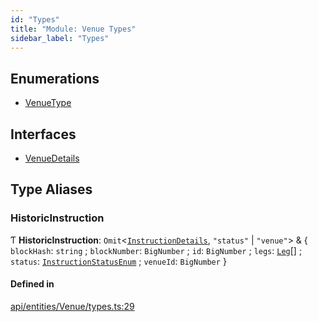 ```yaml
---
id: "Types"
title: "Module: Venue Types"
sidebar_label: "Types"
---
```


## Enumerations

- [VenueType](../../../../../enums/API/Entities/Venue/Types/VenueType/VenueType.md)

## Interfaces

- [VenueDetails](../../../../../interfaces/API/Entities/Venue/Types/VenueDetails/VenueDetails.md)

## Type Aliases

### HistoricInstruction

Ƭ **HistoricInstruction**: `Omit`<[`InstructionDetails`](../../Instruction/Types/Types.md#instructiondetails), ``"status"`` \| ``"venue"``\> & { `blockHash`: `string` ; `blockNumber`: `BigNumber` ; `id`: `BigNumber` ; `legs`: [`Leg`](../../../../../interfaces/API/Entities/Instruction/Types/Leg/Leg.md)[] ; `status`: [`InstructionStatusEnum`](../../../../../enums/Types/InstructionStatusEnum/InstructionStatusEnum.md) ; `venueId`: `BigNumber`  }

#### Defined in

[api/entities/Venue/types.ts:29](https://github.com/PolymeshAssociation/polymesh-sdk/blob/95f248df/src/api/entities/Venue/types.ts#L29)
